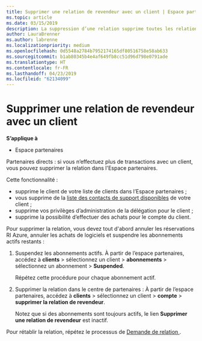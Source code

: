 ```yaml
---
title: Supprimer une relation de revendeur avec un client | Espace partenaires
ms.topic: article
ms.date: 03/15/2019
description: La suppression d’une relation supprime toutes les relations commerciales clôturées de votre affichage dans l'Espace partenaires.
author: LauraBrenner
ms.author: labrenne
ms.localizationpriority: medium
ms.openlocfilehash: 0d5548a2784b7952174165df80516758e58ab633
ms.sourcegitcommit: b1ab80345b4e4af649fb8cc51d96d798e0791ade
ms.translationtype: HT
ms.contentlocale: fr-FR
ms.lasthandoff: 04/23/2019
ms.locfileid: "62134099"
---
```

# <a name="remove-a-reseller-relationship-with-a-customer"></a>Supprimer une relation de revendeur avec un client

**S’applique à**

-   Espace partenaires

Partenaires directs : si vous n’effectuez plus de transactions avec un client, vous pouvez supprimer la relation dans l'Espace partenaires. 

Cette fonctionnalité :
*  supprime le client de votre liste de clients dans l’Espace partenaires ;
*  vous supprime de la [liste des contacts de support disponibles](assign-support-contacts.md) de votre client ;
*  supprime vos privilèges d’administration de la délégation pour le client ;
*  supprime la possibilité d’effectuer des achats pour le compte du client.

Pour supprimer la relation, vous devez tout d'abord annuler les réservations RI Azure, annuler les achats de logiciels et suspendre les abonnements actifs restants :
1. Suspendez les abonnements actifs. À partir de l’espace partenaires, accédez à **clients** > sélectionnez un client > **abonnements** > sélectionnez un abonnement > **Suspended**. 

   Répétez cette procédure pour chaque abonnement actif.

2. Supprimer la relation dans le centre de partenaires : À partir de l’espace partenaires, accédez à **clients** > sélectionnez un client > **compte** > **supprimer la relation de revendeur**.

   Notez que si des abonnements sont toujours actifs, le lien **Supprimer une relation de revendeur** est inactif. 

Pour rétablir la relation, répétez le processus de [Demande de relation ](request-a-relationship-with-a-customer.md).
